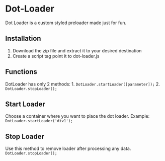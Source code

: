 # Dot-Loader
Dot Loader is a custom styled preloader made just for fun. 

## Installation
  1. Download the zip file and extract it to your desired destination
  2. Create a script tag point it to dot-loader.js

## Functions
  DotLoader has only 2 methods:
    1. `DotLoader.startLoader([parameter]);`
    2. `DotLoader.stopLoader();`
    
## Start Loader
  Choose a container where you want to place the dot loader.
  Example:
    `DotLoader.startLoader('div1');`
    
## Stop Loader
  Use this method to remove loader after processing any data.
  `DotLoader.stopLoader();`
